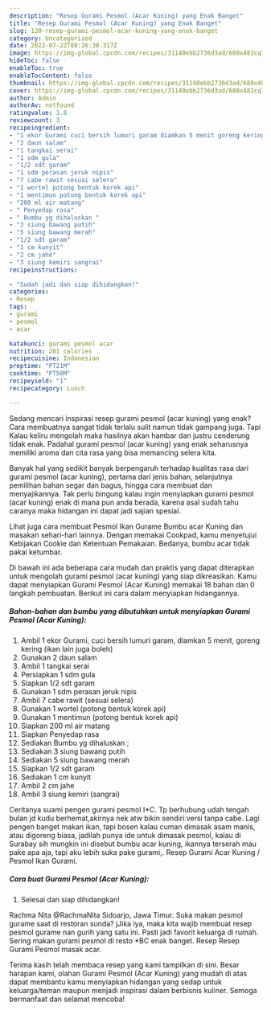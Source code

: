 ```yaml
---
description: "Resep Gurami Pesmol (Acar Kuning) yang Enak Banget"
title: "Resep Gurami Pesmol (Acar Kuning) yang Enak Banget"
slug: 120-resep-gurami-pesmol-acar-kuning-yang-enak-banget
category: Uncategorized
date: 2022-07-22T08:26:30.317Z
image: https://img-global.cpcdn.com/recipes/31140ebb2736d3ad/680x482cq70/gurami-pesmol-acar-kuning-foto-resep-utama.jpg
hideToc: false
enableToc: true
enableTocContent: false
thumbnail: https://img-global.cpcdn.com/recipes/31140ebb2736d3ad/680x482cq70/gurami-pesmol-acar-kuning-foto-resep-utama.jpg
cover: https://img-global.cpcdn.com/recipes/31140ebb2736d3ad/680x482cq70/gurami-pesmol-acar-kuning-foto-resep-utama.jpg
author: Admin
authorAv: notfound
ratingvalue: 3.8
reviewcount: 3
recipeingredient:
- "1 ekor Gurami cuci bersih lumuri garam diamkan 5 menit goreng kering ikan lain juga boleh"
- "2 daun salam"
- "1 tangkai serai"
- "1 sdm gula"
- "1/2 sdt garam"
- "1 sdm perasan jeruk nipis"
- "7 cabe rawit sesuai selera"
- "1 wortel potong bentuk korek api"
- "1 mentimun potong bentuk korek api"
- "200 ml air matang"
- " Penyedap rasa"
- " Bumbu yg dihaluskan "
- "3 siung bawang putih"
- "5 siung bawang merah"
- "1/2 sdt garam"
- "1 cm kunyit"
- "2 cm jahe"
- "3 siung kemiri sangrai"
recipeinstructions:

- "Sudah jadi dan siap dihidangkan!"
categories:
- Resep
tags:
- gurami
- pesmol
- acar

katakunci: gurami pesmol acar 
nutrition: 281 calories
recipecuisine: Indonesian
preptime: "PT21M"
cooktime: "PT50M"
recipeyield: "1"
recipecategory: Lunch

---
```



Sedang mencari inspirasi resep gurami pesmol (acar kuning) yang enak? Cara membuatnya sangat tidak terlalu sulit namun tidak gampang juga. Tapi Kalau keliru mengolah maka hasilnya akan hambar dan justru cenderung tidak enak. Padahal gurami pesmol (acar kuning) yang enak seharusnya memiliki aroma dan cita rasa yang bisa memancing selera kita.


Banyak hal yang sedikit banyak berpengaruh terhadap kualitas rasa dari gurami pesmol (acar kuning), pertama dari jenis bahan, selanjutnya pemilihan bahan segar dan bagus, hingga cara membuat dan menyajikannya. Tak perlu bingung kalau ingin menyiapkan gurami pesmol (acar kuning) enak di mana pun anda berada, karena asal sudah tahu caranya maka hidangan ini dapat jadi sajian spesial.

Lihat juga cara membuat Pesmol Ikan Gurame Bumbu acar Kuning dan masakan sehari-hari lainnya. Dengan memakai Cookpad, kamu menyetujui Kebijakan Cookie dan Ketentuan Pemakaian. Bedanya, bumbu acar tidak pakai ketumbar.


Di bawah ini ada beberapa cara mudah dan praktis yang dapat diterapkan untuk mengolah gurami pesmol (acar kuning) yang siap dikreasikan. Kamu dapat menyiapkan Gurami Pesmol (Acar Kuning) memakai 18 bahan dan 0 langkah pembuatan. Berikut ini cara dalam menyiapkan hidangannya.

<!--inarticleads1-->

##### Bahan-bahan dan bumbu yang dibutuhkan untuk menyiapkan Gurami Pesmol (Acar Kuning):

1. Ambil 1 ekor Gurami, cuci bersih lumuri garam, diamkan 5 menit, goreng kering (ikan lain juga boleh)
1. Gunakan 2 daun salam
1. Ambil 1 tangkai serai
1. Persiapkan 1 sdm gula
1. Siapkan 1/2 sdt garam
1. Gunakan 1 sdm perasan jeruk nipis
1. Ambil 7 cabe rawit (sesuai selera)
1. Gunakan 1 wortel (potong bentuk korek api)
1. Gunakan 1 mentimun (potong bentuk korek api)
1. Siapkan 200 ml air matang
1. Siapkan  Penyedap rasa
1. Sediakan  Bumbu yg dihaluskan ;
1. Sediakan 3 siung bawang putih
1. Sediakan 5 siung bawang merah
1. Siapkan 1/2 sdt garam
1. Sediakan 1 cm kunyit
1. Ambil 2 cm jahe
1. Ambil 3 siung kemiri (sangrai)


Ceritanya suami pengen gurami pesmol I*C. Tp berhubung udah tengah bulan jd kudu berhemat,akirnya nek atw bikin sendiri.versi tanpa cabe. Lagi pengen banget makan ikan, tapi bosen kalau cuman dimasak asam manis, atau digoreng biasa, jadilah punya ide untuk dimasak pesmol, kalau di Surabay sih mungkin ini disebut bumbu acar kuning, ikannya terserah mau pake apa aja, tapi aku lebih suka pake gurami,. Resep Gurami Acar Kuning / Pesmol Ikan Gurami. 

<!--inarticleads2-->

##### Cara buat Gurami Pesmol (Acar Kuning):


1. Selesai dan siap dihidangkan!

Rachma Nita @RachmaNita Sidoarjo, Jawa Timur. Suka makan pesmol gurame saat di restoran sunda? jJika iya, maka kita wajib membuat resep pesmol gurame nan gurih yang satu ini. Pasti jadi favorit keluarga di rumah. Sering makan gurami pesmol di resto *BC enak banget. Resep Resep Gurami Pesmol masak acar. 

Terima kasih telah membaca resep yang kami tampilkan di sini. Besar harapan kami, olahan Gurami Pesmol (Acar Kuning) yang mudah di atas dapat membantu kamu menyiapkan hidangan yang sedap untuk keluarga/teman maupun menjadi inspirasi dalam berbisnis kuliner. Semoga bermanfaat dan selamat mencoba!
